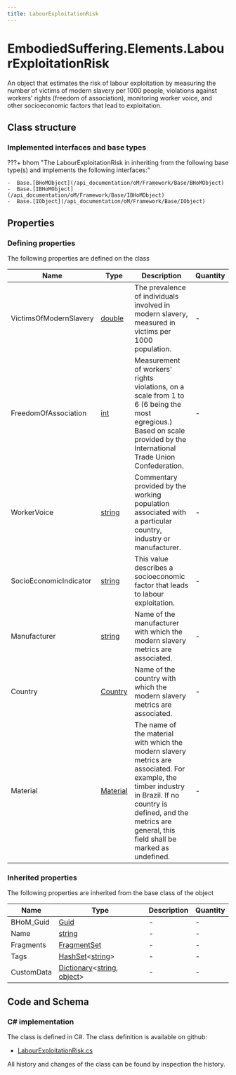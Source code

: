 ```yaml
---
title: LabourExploitationRisk
---
```


# EmbodiedSuffering.Elements.LabourExploitationRisk

An object that estimates the risk of labour exploitation by measuring the number of victims of modern slavery per 1000 people, violations against workers' rights (freedom of association), monitoring worker voice, and other socioeconomic factors that lead to exploitation.

## Class structure

### Implemented interfaces and base types

???+ bhom "The LabourExploitationRisk in inheriting from the following base type(s) and implements the following interfaces:"

    -  Base.[BHoMObject](/api_documentation/oM/Framework/Base/BHoMObject)
    -  Base.[IBHoMObject](/api_documentation/oM/Framework/Base/IBHoMObject)
    -  Base.[IObject](/api_documentation/oM/Framework/Base/IObject)


## Properties



### Defining properties

The following properties are defined on the class

| Name             | Type             | Description      | Quantity         |
|------------------|------------------|------------------|------------------|
| VictimsOfModernSlavery | [double](https://learn.microsoft.com/en-us/dotnet/api/System.Double?view=netstandard-2.0) | The prevalence of individuals involved in modern slavery, measured in victims per 1000 population. | - |
| FreedomOfAssociation | [int](https://learn.microsoft.com/en-us/dotnet/api/System.Int32?view=netstandard-2.0) | Measurement of workers' rights violations, on a scale from 1 to 6 (6 being the most egregious.) Based on scale provided by the International Trade Union Confederation. | - |
| WorkerVoice | [string](https://learn.microsoft.com/en-us/dotnet/api/System.String?view=netstandard-2.0) | Commentary provided by the working population associated with a particular country, industry or manufacturer. | - |
| SocioEconomicIndicator | [string](https://learn.microsoft.com/en-us/dotnet/api/System.String?view=netstandard-2.0) | This value describes a socioeconomic factor that leads to labour exploitation. | - |
| Manufacturer | [string](https://learn.microsoft.com/en-us/dotnet/api/System.String?view=netstandard-2.0) | Name of the manufacturer with which the modern slavery metrics are associated. | - |
| Country | [Country](/api_documentation/oM/Analytical/EmbodiedSuffering/Elements/Country) | Name of the country with which the modern slavery metrics are associated. | - |
| Material | [Material](/api_documentation/oM/Analytical/EmbodiedSuffering/Elements/Material) | The name of the material with which the modern slavery metrics are associated. For example, the timber industry in Brazil. If no country is defined, and the metrics are general, this field shall be marked as undefined. | - |


### Inherited properties
The following properties are inherited from the base class of the object

| Name             | Type             | Description      | Quantity         |
|------------------|------------------|------------------|------------------|
| BHoM_Guid | [Guid](https://learn.microsoft.com/en-us/dotnet/api/System.Guid?view=netstandard-2.0) | - | - |
| Name | [string](https://learn.microsoft.com/en-us/dotnet/api/System.String?view=netstandard-2.0) | - | - |
| Fragments | [FragmentSet](/api_documentation/oM/Framework/Base/FragmentSet) | - | - |
| Tags | [HashSet](https://learn.microsoft.com/en-us/dotnet/api/System.Collections.Generic.HashSet-1?view=netstandard-2.0)&lt;[string](https://learn.microsoft.com/en-us/dotnet/api/System.String?view=netstandard-2.0)&gt; | - | - |
| CustomData | [Dictionary](https://learn.microsoft.com/en-us/dotnet/api/System.Collections.Generic.Dictionary-2?view=netstandard-2.0)&lt;[string](https://learn.microsoft.com/en-us/dotnet/api/System.String?view=netstandard-2.0), [object](https://learn.microsoft.com/en-us/dotnet/api/System.Object?view=netstandard-2.0)&gt; | - | - |


## Code and Schema

### C# implementation

The class is defined in C#. The class definition is available on github:

- [LabourExploitationRisk.cs](https://github.com/BHoM/EmbodiedSuffering_Toolkit/blob/develop/EmbodiedSuffering_oM/Elements\LabourExploitationRisk.cs)

All history and changes of the class can be found by inspection the history.
